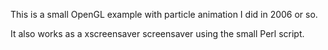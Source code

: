 This is a small OpenGL example with particle animation I did in 2006 or so.

It also works as a xscreensaver screensaver using the small Perl script.
